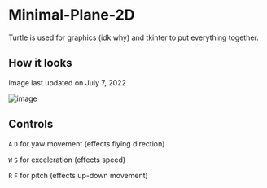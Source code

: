 # Minimal-Plane-2D
Turtle is used for graphics (idk why) and tkinter to put everything together.

## How it looks
Image last updated on July 7, 2022

![image](https://user-images.githubusercontent.com/93242673/179504038-7c64176c-d3ea-4015-9b6f-622d14bcb544.png)

## Controls
`A` `D` for yaw movement (effects flying direction)

`W` `S` for exceleration (effects speed)

`R` `F` for pitch (effects up-down movement)
